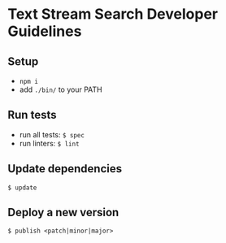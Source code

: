 # Text Stream Search Developer Guidelines


## Setup

* `npm i`
* add `./bin/` to your PATH


## Run tests

* run all tests: `$ spec`
* run linters: `$ lint`


## Update dependencies

```
$ update
```


## Deploy a new version

```
$ publish <patch|minor|major>
```

